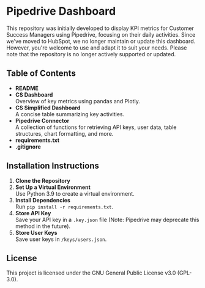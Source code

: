 # Pipedrive Dashboard

This repository was initially developed to display KPI metrics for Customer Success Managers using Pipedrive, focusing on their daily activities. Since we've moved to HubSpot, we no longer maintain or update this dashboard. However, you're welcome to use and adapt it to suit your needs. Please note that the repository is no longer actively supported or updated.

## Table of Contents
- **README**  
- **CS Dashboard**  
  Overview of key metrics using pandas and Plotly.
- **CS Simplified Dashboard**  
  A concise table summarizing key activities.
- **Pipedrive Connector**  
  A collection of functions for retrieving API keys, user data, table structures, chart formatting, and more.
- **requirements.txt**  
- **.gitignore**

## Installation Instructions

1. **Clone the Repository**
2. **Set Up a Virtual Environment**  
   Use Python 3.9 to create a virtual environment.
3. **Install Dependencies**  
   Run `pip install -r requirements.txt`.
4. **Store API Key**  
   Save your API key in a `.key.json` file (Note: Pipedrive may deprecate this method in the future).
5. **Store User Keys**  
   Save user keys in `/keys/users.json`.

## License

This project is licensed under the GNU General Public License v3.0 (GPL-3.0).
